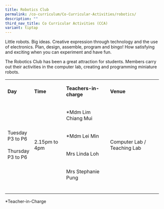 ```yaml
---
title: Robotics Club
permalink: /co-curriculum/Co-Curricular-Activities/robotics/
description: ""
third_nav_title: Co Curricular Activities (CCA)
variant: tiptap
---
```

<p>Little robots. Big ideas. Creative expression through technology and the use of electronics. Plan, design, assemble, program and bingo! How satisfying and exciting when you can experiment and have fun.</p><p>The Robotics Club has been a great attraction for students. Members carry out their activities in the computer lab, creating and programming miniature robots.</p><table><tbody><tr><td rowspan="1" colspan="1"><p><strong>Day</strong></p></td><td rowspan="1" colspan="1"><p><strong>Time</strong></p></td><td rowspan="1" colspan="1"><p><strong>Teachers-in-charge</strong></p></td><td rowspan="1" colspan="1"><p><strong>Venue</strong></p></td></tr><tr><td rowspan="4" colspan="1"><p>Tuesday<br>P3 to P6<br><br>Thursday<br>P3 to P6</p></td><td rowspan="4" colspan="1"><p>2.15pm to 4pm</p></td><td rowspan="1" colspan="1"><p>*Mdm Lim Chiang Mui</p></td><td rowspan="4" colspan="1"><p>Computer Lab / Teaching Lab</p></td></tr><tr><td rowspan="1" colspan="1"><p>*Mdm Lei Min</p></td></tr><tr><td rowspan="1" colspan="1"><p>Mrs Linda Loh</p></td></tr><tr><td rowspan="1" colspan="1"><p>Mrs Stephanie Pung</p></td></tr><tr><td rowspan="1" colspan="1"><p></p></td><td rowspan="1" colspan="1"><p></p></td><td rowspan="1" colspan="1"><p></p></td><td rowspan="1" colspan="1"><p></p></td></tr></tbody></table><p>*Teacher-in-Charge</p>